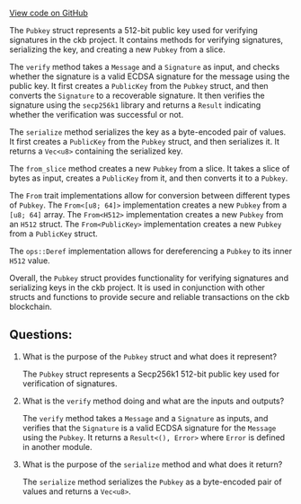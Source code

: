 [View code on GitHub](https://github.com/nervosnetwork/ckb/blob/develop/util/crypto/src/secp/pubkey.rs)

The `Pubkey` struct represents a 512-bit public key used for verifying signatures in the ckb project. It contains methods for verifying signatures, serializing the key, and creating a new `Pubkey` from a slice.

The `verify` method takes a `Message` and a `Signature` as input, and checks whether the signature is a valid ECDSA signature for the message using the public key. It first creates a `PublicKey` from the `Pubkey` struct, and then converts the `Signature` to a recoverable signature. It then verifies the signature using the `secp256k1` library and returns a `Result` indicating whether the verification was successful or not.

The `serialize` method serializes the key as a byte-encoded pair of values. It first creates a `PublicKey` from the `Pubkey` struct, and then serializes it. It returns a `Vec<u8>` containing the serialized key.

The `from_slice` method creates a new `Pubkey` from a slice. It takes a slice of bytes as input, creates a `PublicKey` from it, and then converts it to a `Pubkey`.

The `From` trait implementations allow for conversion between different types of `Pubkey`. The `From<[u8; 64]>` implementation creates a new `Pubkey` from a `[u8; 64]` array. The `From<H512>` implementation creates a new `Pubkey` from an `H512` struct. The `From<PublicKey>` implementation creates a new `Pubkey` from a `PublicKey` struct.

The `ops::Deref` implementation allows for dereferencing a `Pubkey` to its inner `H512` value.

Overall, the `Pubkey` struct provides functionality for verifying signatures and serializing keys in the ckb project. It is used in conjunction with other structs and functions to provide secure and reliable transactions on the ckb blockchain.
## Questions:
 1. What is the purpose of the `Pubkey` struct and what does it represent?

    The `Pubkey` struct represents a Secp256k1 512-bit public key used for verification of signatures.

2. What is the `verify` method doing and what are the inputs and outputs?

    The `verify` method takes a `Message` and a `Signature` as inputs, and verifies that the `Signature` is a valid ECDSA signature for the `Message` using the `Pubkey`. It returns a `Result<(), Error>` where `Error` is defined in another module.

3. What is the purpose of the `serialize` method and what does it return?

    The `serialize` method serializes the `Pubkey` as a byte-encoded pair of values and returns a `Vec<u8>`.
